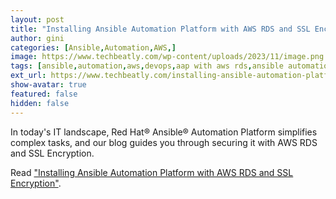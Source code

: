 ```yaml
---
layout: post
title: "Installing Ansible Automation Platform with AWS RDS and SSL Encryption"
author: gini
categories: [Ansible,Automation,AWS,]
image: https://www.techbeatly.com/wp-content/uploads/2023/11/image.png
tags: [ansible,automation,aws,devops,aap with aws rds,ansible automation platform with aws rds and ssl encryption,ansible with aws rds and ssl encryption,aws rds with ssl encyption,]
ext_url: https://www.techbeatly.com/installing-ansible-automation-platform-with-aws-rds-and-ssl-encryption/
show-avatar: true
featured: false
hidden: false
---
```


In today's IT landscape, Red Hat® Ansible® Automation Platform simplifies complex tasks, and our blog guides you through securing it with AWS RDS and SSL Encryption.

Read ["Installing Ansible Automation Platform with AWS RDS and SSL Encryption"](https://www.techbeatly.com/installing-ansible-automation-platform-with-aws-rds-and-ssl-encryption/).